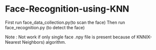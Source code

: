 # Face-Recognition-using-KNN

First run face_data_collection.py(to scan the face)
Then run face_recognition.py (to detect the face)

Note : Not work if only single face .npy file is present because of KNN(K-Nearest Neighbors) algorithm.
